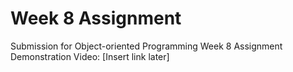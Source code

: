 # Week 8 Assignment 
Submission for Object-oriented Programming Week 8 Assignment 
Demonstration Video: [Insert link later]
